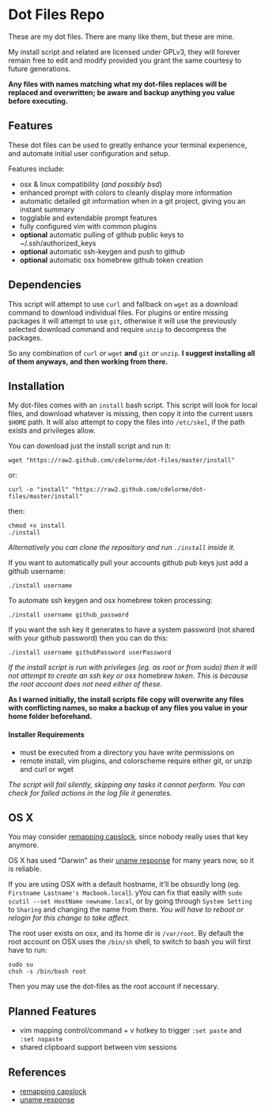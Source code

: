 
# Dot Files Repo

These are my dot files.  There are many like them, but these are mine.

My install script and related are licensed under GPLv3, they will forever remain free to edit and modify provided you grant the same courtesy to future generations.

**Any files with names matching what my dot-files replaces will be replaced and overwritten; be aware and backup anything you value before executing.**


## Features

These dot files can be used to greatly enhance your terminal experience, and automate initial user configuration and setup.

Features include:

- osx & linux compatibility (_and possibly bsd_)
- enhanced prompt with colors to cleanly display more information
- automatic detailed git information when in a git project, giving you an instant summary
- togglable and extendable prompt features
- fully configured vim with common plugins
- **optional** automatic pulling of github public keys to ~/.ssh/authorized_keys
- **optional** automatic ssh-keygen and push to github
- **optional** automatic osx homebrew github token creation


## Dependencies

This script will attempt to use `curl` and fallback on `wget` as a download command to download individual files.  For plugins or entire missing packages it will attempt to use `git`, otherwise it will use the previously selected download command and require `unzip` to decompress the packages.

So any combination of `curl` _or_ `wget` **and** `git` _or_ `unzip`.  **I suggest installing all of them anyways, and then working from there.**


## Installation

My dot-files comes with an `install` bash script.  This script will look for local files, and download whatever is missing, then copy it into the current users `$HOME` path.  It will also attempt to copy the files into `/etc/skel`, if the path exists and privileges allow.

You can download just the install script and run it:

    wget "https://raw2.github.com/cdelorme/dot-files/master/install"

or:

    curl -o "install" "https://raw2.github.com/cdelorme/dot-files/master/install"

then:

    chmod +x install
    ./install

_Alternatively you can clone the repository and run `./install` inside it._


If you want to automatically pull your accounts github pub keys just add a github username:

    ./install username

To automate ssh keygen and osx homebrew token processing:

    ./install username github_password

If you want the ssh key it generates to have a system password (not shared with your github password) then you can do this:

    ./install username githubPassword userPassword


_If the install script is run with privileges (eg. as root or from sudo) then it will not attempt to create an ssh key or osx homebrew token.  This is because the root account does not need either of these._

**As I warned initially, the install scripts file copy will overwrite any files with conflicting names, so make a backup of any files you value in your home folder beforehand.**


#### Installer Requirements

- must be executed from a directory you have write permissions on
- remote install, vim plugins, and colorscheme require either git, or unzip and curl or wget

_The script will fail silently, skipping any tasks it cannot perform.  You can check for failed actions in the log file it generates._


## OS X

You may consider [remapping capslock](http://c2.com/cgi/wiki?RemapCapsLock), since nobody really uses that key anymore.

OS X has used "Darwin" as their [uname response](http://en.wikipedia.org/wiki/Uname) for many years now, so it is reliable.

If you are using OSX with a default hostname, it'll be obsurdly long (eg. `Firstname Lastname's Macbook.local`).  yYou can fix that easily with `sudo scutil --set HostName newname.local`, or by going through `System Setting` to `Sharing` and changing the name from there.  _You will have to reboot or relogin for this change to take affect._

The root user exists on osx, and its home dir is `/var/root`.  By default the root account on OSX uses the `/bin/sh` shell, to switch to bash you will first have to run:

    sudo su
    chsh -s /bin/bash root

Then you may use the dot-files as the root account if necessary.


## Planned Features

- vim mapping control/command + v hotkey to trigger `:set paste` and `:set nopaste`
- shared clipboard support between vim sessions


## References

- [remapping capslock](http://c2.com/cgi/wiki?RemapCapsLock)
- [uname response](http://en.wikipedia.org/wiki/Uname)